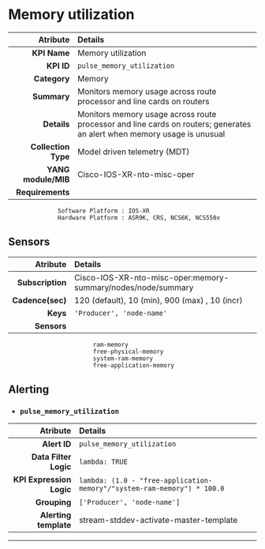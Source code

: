 
Memory utilization
====
Atribute|Details
---:|:---
**KPI Name**    | Memory utilization
**KPI ID**      | `pulse_memory_utilization`
**Category**    | Memory
**Summary**     | Monitors memory usage across route processor and line cards on routers
**Details**     | Monitors memory usage across route processor and line cards on routers; generates an alert when memory usage is unusual
**Collection Type** | Model driven telemetry (MDT)
**YANG module/MIB** | Cisco-IOS-XR-nto-misc-oper
**Requirements**    |
                  Software Platform : IOS-XR
                  Hardware Platform : ASR9K, CRS, NCS6K, NCS550x
Sensors
---
Atribute|Details
---:|:---
**Subscription** | Cisco-IOS-XR-nto-misc-oper:memory-summary/nodes/node/summary
**Cadence(sec)** | 120 (default), 10 (min), 900 (max) , 10 (incr)
**Keys**         | `'Producer', 'node-name'`
**Sensors**      |
                            ram-memory
                            free-physical-memory
                            system-ram-memory
                            free-application-memory
     
Alerting
---

* ### `pulse_memory_utilization`
Atribute|Details
---:|:---
**Alert ID**             | ```pulse_memory_utilization```
**Data Filter Logic**    | ```lambda: TRUE```
**KPI Expression Logic** | ```lambda: (1.0 - "free-application-memory"/"system-ram-memory") * 100.0```
**Grouping**             | ```['Producer', 'node-name']```
**Alerting template**    | stream-stddev-activate-master-template
---

